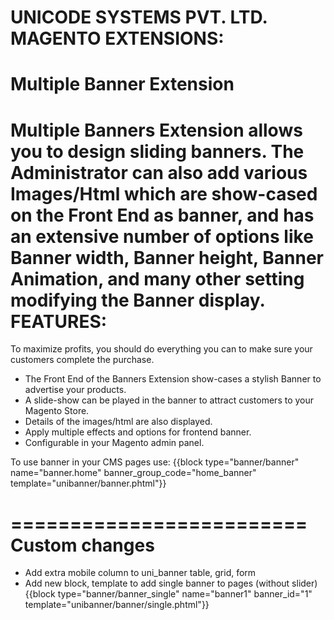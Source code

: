UNICODE SYSTEMS PVT. LTD. MAGENTO EXTENSIONS:
====================================
Multiple Banner Extension
=========================
Multiple Banners Extension allows you to design sliding banners.
The Administrator can also add various Images/Html which are show-cased on the Front End as banner, and has an extensive number of options like Banner width, Banner height, Banner Animation, and many other setting modifying the Banner display.
FEATURES:
=====================
To maximize profits, you should do everything you can to make sure your customers complete the purchase.
* The Front End of the Banners Extension show-cases a stylish Banner to advertise your products.
* A slide-show can be played in the banner to attract customers to your Magento Store.
* Details of the images/html are also displayed.
* Apply multiple effects and options for frontend banner.
* Configurable in your Magento admin panel.

To use banner in your CMS pages use:
{{block type="banner/banner" name="banner.home" banner_group_code="home_banner" template="unibanner/banner.phtml"}}


=========================
Custom changes
=========================
* Add extra mobile column to uni_banner table, grid, form
* Add new block, template to add single banner to pages (without slider)
{{block type="banner/banner_single" name="banner1" banner_id="1" template="unibanner/banner/single.phtml"}}
